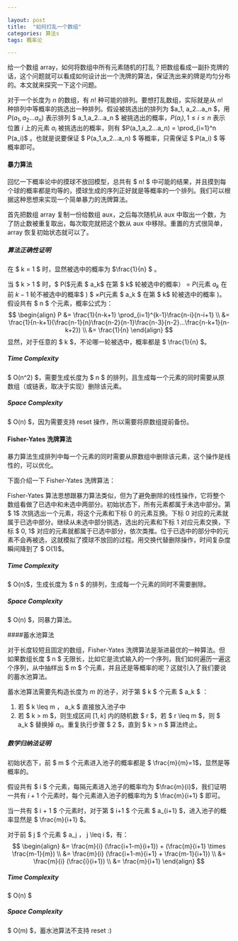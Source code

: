 ```yaml
---

layout: post
title:  "如何打乱一个数组"
categories: 算法s
tags: 概率论

---
```


给一个数组 array，如何将数组中所有元素随机的打乱？把数组看成一副扑克牌的话，这个问题就可以看成如何设计出一个洗牌的算法，保证洗出来的牌是均匀分布的。本文就来探究一下这个问题。



对于一个长度为 $n$ 的数组，有 $n!$ 种可能的排列。要想打乱数组，实际就是从 $n!$ 种排列中等概率的挑选出一种排列。假设被挑选出的排列为 $a_1, a_2...a_n $，用 $  P(a_1,a_2...a_n)$ 表示排列 $ a_1,a_2...a_n $ 被挑选出的概率，$P(a_i), 1 \leq i \leq n$ 表示位置 $i$ 上的元素 $a_i$ 被挑选出的概率，则有 $P(a_1,a_2...a_n) = \prod_{i=1}^n P(a_i)$  。也就是说要保证 $ P(a_1,a_2...a_n) $ 等概率，只需保证 $ P(a_i) $ 等概率即可。



#### 暴力算法

回忆一下概率论中的摸球不放回模型，总共有 $ n! $ 中可能的结果，并且摸到每个球的概率都是均等的，摸球生成的序列正好就是等概率的一个排列。我们可以根据这种思想来实现一个简单暴力的洗牌算法。

首先把数组 array 复制一份给数组 aux，之后每次随机从 aux 中取出一个数，为了防止数被重复取出，每次取完就把这个数从 aux 中移除。重置的方式很简单，array 恢复初始状态就可以了。



##### 算法正确性证明

在 $ k = 1 $ 时，显然被选中的概率为 $\frac{1}{n} $ 。

当 $ k > 1 $ 时，$ P($元素 $ a_k$ 在第 $ k$ 轮被选中的概率$）$ = $P($元素 $a_k$ 在前 $k-1$ 轮不被选中的概率$ ) $ $\times P($元素 $ a_k $ 在第 $ k$ 轮被选中的概率 $)$。假设共有 $ n $ 个元素，概率公式为：
$$
\begin{align}
P &= \frac{1}{n-k+1} \prod_{i=1}^{k-1}\frac{n-i}{n-i+1} \\
 &= \frac{1}{n-k+1}(\frac{n-1}{n}\frac{n-2}{n-1}\frac{n-3}{n-2}...\frac{n-k+1}{n-k+2}) \\
 &= \frac{1}{n}
\end{align}
$$
显然，对于任意的 $ k $，不论哪一轮被选中，概率都是 $ \frac{1}{n} $。



##### Time Complexity

$ O(n^2) $，需要生成长度为 $ n $ 的排列，且生成每一个元素的同时需要从原数组（或链表，取决于实现）删除该元素。

##### Space Complexity

$ O(n) $，因为需要支持 reset 操作，所以需要将原数组提前备份。



#### Fisher-Yates 洗牌算法

暴力算法生成排列中每一个元素的同时需要从原数组中删除该元素，这个操作是线性的，可以优化。

下面介绍一下 Fisher-Yates 洗牌算法：

Fisher-Yates 算法思想跟暴力算法类似，但为了避免删除的线性操作，它将整个数组看做了已选中和未选中两部分。初始状态下，所有元素都属于未选中部分。第 $ 1$ 次挑选出一个元素，将这个元素和下标 $0$ 的元素互换。下标 $0$  对应的元素就属于已选中部分。继续从未选中部分挑选，选出的元素和下标 $1$ 对应元素交换，下标 $ 0, 1$ 对应的元素就都属于已选中部分，依次类推。位于已选中的部分中的元素不会再被选，这就模拟了摸球不放回的过程。用交换代替删除操作，时间复杂度瞬间降到了 $ O(1)$。



##### Time Complexity

$ O(n)$，生成长度为 $ n $ 的排列，生成每一个元素的同时不需要删除。

##### Space Complexity

$ O(n) $，同暴力算法。



####蓄水池算法

对于长度较短且固定的数组，Fisher-Yates 洗牌算法是渐进最优的一种算法。但如果数组长度 $ n $ 无限长，比如它是流式输入的一个序列，我们如何遍历一遍这个序列，从中抽样出 $ m $ 个元素，并且还是等概率的呢？这就引入了我们要说的蓄水池算法。



蓄水池算法需要先构造长度为 $m$ 的池子，对于第 $ k $ 个元素 $ a_k $ ：

1. 若 $ k \leq m $，$ a_k $ 直接放入池子中
2. 若 $ k > m $，则生成区间  $[1, k]$ 内的随机数 $ r $，若 $ r \leq m $，则 $ a_k $ 替换掉 $a_r$。重复执行步骤 $ 2 $，直到 $ k > n $ 算法终止。



##### 数学归纳法证明

初始状态下，前 $ m $ 个元素进入池子的概率都是 $ \frac{m}{m}=1$，显然是等概率的。

假设共有 $ i $ 个元素，每隔元素进入池子的概率均为 $\frac{m}{i}$，我们证明一共有 $i+1$ 个元素时，每个元素进入池子的概率均为 $ \frac{m}{i+1} $ 即可。



当一共有 $ i + 1 $ 个元素时，对于第 $ i+1 $ 个元素 $ a_{i+1} $，进入池子的概率显然是 $ \frac{m}{i+1} $。

对于前 $ j $ 个元素 $ a_j $，$ j \leq i $，有：
$$
\begin{align}
&= \frac{m}{i} (\frac{i+1-m}{i+1}) + (\frac{m}{i+1} \times \frac{m-1}{m}) \\
&= \frac{m}{i} (\frac{i+1-m}{i+1} + \frac{m-1}{i+1}) \\
&= \frac{m}{i} (\frac{i}{i+1}) \\
&= \frac{m}{i+1}
\end{align}
$$

##### Time Complexity

$ O(n) $

##### Space Complexity

$ O(m) $，蓄水池算法不支持 reset :)

